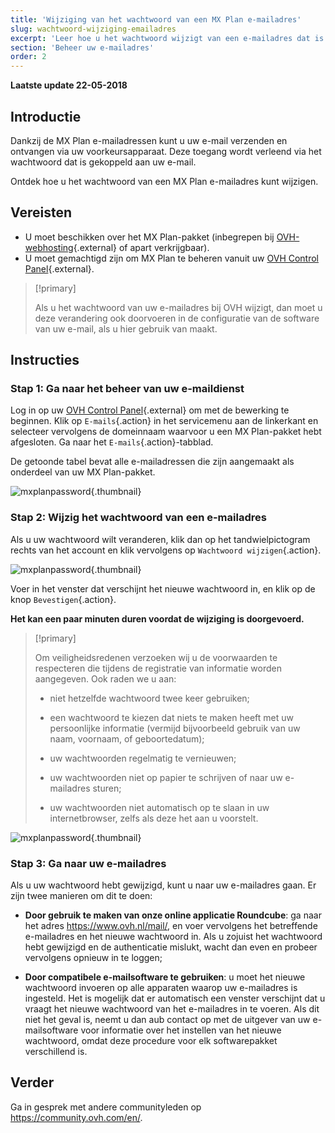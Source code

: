 ```yaml
---
title: 'Wijziging van het wachtwoord van een MX Plan e-mailadres'
slug: wachtwoord-wijziging-emailadres
excerpt: 'Leer hoe u het wachtwoord wijzigt van een e-mailadres dat is aangemaakt als onderdeel van het MX Plan-pakket'
section: 'Beheer uw e-mailadres'
order: 2
---
```


**Laatste update 22-05-2018**

## Introductie

Dankzij de MX Plan e-mailadressen kunt u uw e-mail verzenden en ontvangen via uw voorkeursapparaat. Deze toegang wordt verleend via het wachtwoord dat is gekoppeld aan uw e-mail.

Ontdek hoe u het wachtwoord van een MX Plan e-mailadres kunt wijzigen. 

## Vereisten
- U moet beschikken over het MX Plan-pakket (inbegrepen bij [OVH-webhosting](https://www.ovh.com/nl/shared-hosting/){.external} of apart verkrijgbaar).
- U moet gemachtigd zijn om MX Plan te beheren vanuit uw [OVH Control Panel](https://www.ovh.com/auth/?action=gotomanager){.external}.

> [!primary]
>
> Als u het wachtwoord van uw e-mailadres bij OVH wijzigt, dan moet u deze verandering ook doorvoeren in de configuratie van de software van uw e-mail, als u hier gebruik van maakt.
>

## Instructies

### Stap 1: Ga naar het beheer van uw e-maildienst

Log in op uw [OVH Control Panel](https://www.ovh.com/auth/?action=gotomanager){.external} om met de bewerking te beginnen.  Klik op `E-mails`{.action} in het servicemenu aan de linkerkant en selecteer vervolgens de domeinnaam waarvoor u een MX Plan-pakket hebt afgesloten. Ga naar het `E-mails`{.action}-tabblad.

De getoonde tabel bevat alle e-mailadressen die zijn aangemaakt als onderdeel van uw MX Plan-pakket.

![mxplanpassword](images/change-email-password-step1.png){.thumbnail}

### Stap 2: Wijzig het wachtwoord van een e-mailadres

Als u uw wachtwoord wilt veranderen, klik dan op het tandwielpictogram rechts van het account en klik vervolgens op `Wachtwoord wijzigen`{.action}.

![mxplanpassword](images/change-email-password-step2.png){.thumbnail}

Voer in het venster dat verschijnt het nieuwe wachtwoord in, en klik op de knop `Bevestigen`{.action}.

**Het kan een paar minuten duren voordat de wijziging is doorgevoerd.**

> [!primary]
>
> Om veiligheidsredenen verzoeken wij u de voorwaarden te respecteren die tijdens de registratie van informatie worden aangegeven. Ook raden we u aan: 
>
> - niet hetzelfde wachtwoord twee keer gebruiken;
>
> - een wachtwoord te kiezen dat niets te maken heeft met uw persoonlijke informatie (vermijd bijvoorbeeld gebruik van uw naam, voornaam, of geboortedatum);
>
> - uw wachtwoorden regelmatig te vernieuwen;
>
> - uw wachtwoorden niet op papier te schrijven of naar uw e-mailadres sturen;
>
> - uw wachtwoorden niet automatisch op te slaan in uw internetbrowser, zelfs als deze het aan u voorstelt.
>

![mxplanpassword](images/change-email-password-step3.png){.thumbnail}

### Stap 3: Ga naar uw e-mailadres

Als u uw wachtwoord hebt gewijzigd, kunt u naar uw e-mailadres gaan. Er zijn twee manieren om dit te doen:

- **Door gebruik te maken van onze online applicatie Roundcube**: ga naar het adres <https://www.ovh.nl/mail/>, en voer vervolgens het betreffende e-mailadres en het nieuwe wachtwoord in. Als u zojuist het wachtwoord hebt gewijzigd en de authenticatie mislukt, wacht dan even en probeer vervolgens opnieuw in te loggen; 

- **Door compatibele e-mailsoftware te gebruiken**: u moet het nieuwe wachtwoord invoeren op alle apparaten waarop uw e-mailadres is ingesteld. Het is mogelijk dat er automatisch een venster verschijnt dat u vraagt het nieuwe wachtwoord van het e-mailadres in te voeren.  Als dit niet het geval is, neemt u dan aub contact op met de uitgever van uw e-mailsoftware voor informatie over het instellen van het nieuwe wachtwoord, omdat deze procedure voor elk softwarepakket verschillend is.

## Verder

Ga in gesprek met andere communityleden op <https://community.ovh.com/en/>.